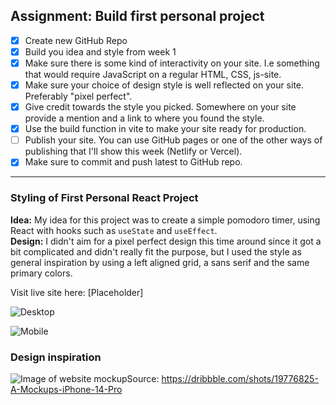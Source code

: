 ## Assignment: Build first personal project

- [X] Create new GitHub Repo
- [X] Build you idea and style from week 1
- [X] Make sure there is some kind of interactivity on your site. I.e something that would require JavaScript on a regular HTML, CSS, js-site.
- [X] Make sure your choice of design style is well reflected on your site. Preferably "pixel perfect".
- [X] Give credit towards the style you picked. Somewhere on your site provide a mention and a link to where you found the style.
- [X] Use the build function in vite to make your site ready for production.
- [ ] Publish your site. You can use GitHub pages or one of the other ways of publishing that I'll show this week (Netlify or Vercel).
- [X] Make sure to commit and push latest to GitHub repo.

---

### Styling of First Personal React Project
**Idea:** My idea for this project was to create a simple pomodoro timer, using React with hooks such as ```useState``` and ```useEffect```. <br>
**Design:** I didn't aim for a pixel perfect design this time around since it got a bit complicated and didn't really fit the purpose, but I used the style as general inspiration by using a left aligned grid, a sans serif and the same primary colors.

Visit live site here: [Placeholder]

![Desktop](https://user-images.githubusercontent.com/116844306/220722534-14b1c869-ca7b-4d42-9025-a98b959b5b8a.png)

![Mobile](https://user-images.githubusercontent.com/116844306/220722867-5fbbcf55-068c-4839-a66b-e4f981f810c8.png)

### Design inspiration
![Image of website mockup](https://cdn.dribbble.com/userupload/3914318/file/original-3d138abec1b1d90abce43850cf0e176a.png?compress=1&resize=1600x1200)Source: https://dribbble.com/shots/19776825-A-Mockups-iPhone-14-Pro